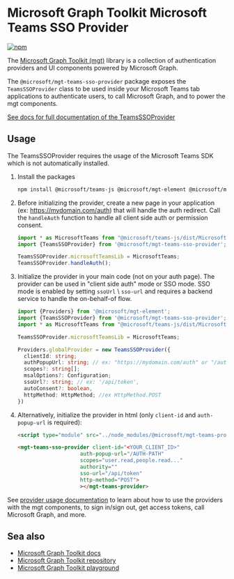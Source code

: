 # Microsoft Graph Toolkit Microsoft Teams SSO Provider

[![npm](https://img.shields.io/npm/v/@microsoft/mgt-teams-sso-provider?style=for-the-badge)](https://www.npmjs.com/package/@microsoft/mgt-teams-sso-provider)

The [Microsoft Graph Toolkit (mgt)](https://aka.ms/mgt) library is a collection of authentication providers and UI components powered by Microsoft Graph. 

The `@microsoft/mgt-teams-sso-provider` package exposes the `TeamsSSOProvider` class to be used inside your Microsoft Teams tab applications to authenticate users, to call Microsoft Graph, and to power the mgt components.

[See docs for full documentation of the TeamsSSOProvider](https://docs.microsoft.com/graph/toolkit/providers/teamssso)

## Usage

The TeamsSSOProvider requires the usage of the Microsoft Teams SDK which is not automatically installed.

1. Install the packages

    ```bash
    npm install @microsoft/teams-js @microsoft/mgt-element @microsoft/mgt-teams-sso-provider
    ```

1. Before initializing the provider, create a new page in your application (ex: https://mydomain.com/auth) that will handle the auth redirect. Call the `handleAuth` function to handle all client side auth or permission consent.

    ```ts
    import * as MicrosoftTeams from "@microsoft/teams-js/dist/MicrosoftTeams";
    import {TeamsSSOProvider} from '@microsoft/mgt-teams-sso-provider';

    TeamsSSOProvider.microsoftTeamsLib = MicrosoftTeams;
    TeamsSSOProvider.handleAuth();
    ```

3. Initialize the provider in your main code (not on your auth page). The provider can be used in "client side auth" mode or SSO mode. SSO mode is enabled by setting `ssoUrl` \ `sso-url` and requires a backend service to handle the on-behalf-of flow.

    ```ts
    import {Providers} from '@microsoft/mgt-element';
    import {TeamsSSOProvider} from '@microsoft/mgt-teams-sso-provider';
    import * as MicrosoftTeams from "@microsoft/teams-js/dist/MicrosoftTeams";

    TeamsSSOProvider.microsoftTeamsLib = MicrosoftTeams;

    Providers.globalProvider = new TeamsSSOProvider({
      clientId: string;
      authPopupUrl: string; // ex: "https://mydomain.com/auth" or "/auth"
      scopes?: string[];
      msalOptions?: Configuration;
      ssoUrl?: string; // ex: '/api/token',
      autoConsent?: boolean,
      httpMethod: HttpMethod; //ex HttpMethod.POST
    })
    ```

3. Alternatively, initialize the provider in html (only `client-id` and `auth-popup-url` is required):

    ```html
    <script type="module" src="../node_modules/@microsoft/mgt-teams-provider/dist/es6/index.js" />

    <mgt-teams-sso-provider client-id="<YOUR_CLIENT_ID>"
                        auth-popup-url="/AUTH-PATH"
                        scopes="user.read,people.read..." 
                        authority=""
                        sso-url="/api/token" 
                        http-method="POST">
                        ></mgt-teams-provider>
    ```

See [provider usage documentation](https://docs.microsoft.com/graph/toolkit/providers) to learn about how to use the providers with the mgt components, to sign in/sign out, get access tokens, call Microsoft Graph, and more.

## Sea also
* [Microsoft Graph Toolkit docs](https://aka.ms/mgt-docs)
* [Microsoft Graph Toolkit repository](https://aka.ms/mgt)
* [Microsoft Graph Toolkit playground](https://mgt.dev)
